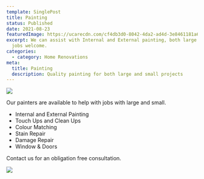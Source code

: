 ```yaml
---
template: SinglePost
title: Painting
status: Published
date: 2021-08-23
featuredImage: https://ucarecdn.com/cf4db3d0-8042-4da2-ad4d-3e8461181a60/
excerpt: We can assist with Internal and External painting, both large and small
  jobs welcome.
categories:
  - category: Home Renovations
meta:
  title: Painting
  description: Quality painting for both large and small projects
---
```

![](https://ucarecdn.com/04a8c93c-a8dc-4295-95a2-5e9db6dafebe/)

Our painters are available to help with jobs with large and small. 

* Internal and External Painting 
* Touch Ups and Clean Ups
* Colour Matching
* Stain Repair
* Damage Repair
* Window & Doors

Contact us for an obligation free consultation.

![](https://ucarecdn.com/e7f16e0c-afeb-42ac-9e4c-224029c81a71/)